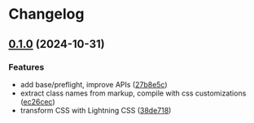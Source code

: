 # Changelog

## [0.1.0](https://github.com/balintbrews/tailwind-browser/compare/tailwind-browser-v0.0.1...tailwind-browser-v0.1.0) (2024-10-31)


### Features

* add base/preflight, improve APIs ([27b8e5c](https://github.com/balintbrews/tailwind-browser/commit/27b8e5c03bf0af6f0cdfed9517944d363a892c99))
* extract class names from markup, compile with css customizations ([ec26cec](https://github.com/balintbrews/tailwind-browser/commit/ec26cecc9617fa1381c60376a1fe8c7dcbb7000f))
* transform CSS with Lightning CSS ([38de718](https://github.com/balintbrews/tailwind-browser/commit/38de718fdb2f834d3d94a42801c3c6fb70a9ed9a))
